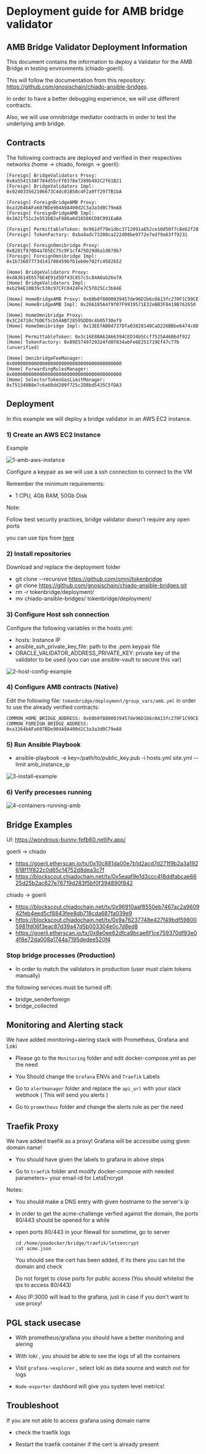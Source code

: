 # Deployment guide for AMB bridge validator

## AMB Bridge Validator Deployment Information

This document contains the information to deploy a Validator for the AMB Bridge in testing environments (chiado-goerli).

This will follow the documentation from this repository: https://github.com/gnosischain/chiado-ansible-bridges.

In order to have a better debugging experience, we will use different contracts.

Also, we will use omnibridge mediator contracts in order to test the underlying amb bridge.

## Contracts

The following contracts are deployed and verified in their respectives networks (home -> chiado, foreign -> goerli):

```
[Foreign] BridgeValidators Proxy: 0x8a554153AF784d55cFf0378e7289b492C2f61B21
[Foreign] BridgeValidators Impl: 0x924033562106673C4dc01B58c4F2a9ff2977B1bA

[Foreign] ForeignBridgeAMB Proxy: 0xa3264bAFa607BDe904A9A400d2C3a3a3d0C79eA8
[Foreign] ForeignBridgeAMB Impl: 0x3A21f51c2e553bB2aF886a6d16586CD8C991EaBA

[Foreign] PermittableToken: 0x961df79e1dbc3712091a652ce10d50f7c8e62f28
[Foreign] TokenFactory: 0xba4adc73208ca222d08be9772e7ed79a63ff9231

[Foreign] ForeignOmnibridge Proxy: 0x8281f970D4a7D5EC75c9F1cfA75D29d6a1d878b7
[Foreign] ForeignOmnibridge Impl: 0x1b73607773d141708459bfb1eb0e702fc4582b52

[Home] BridgeValidators Proxy: 0xdA3614E6576E4E91d5Df43C857c5c84A8ab26e7A
[Home] BridgeValidators Impl: 0xb294E10B39c530c97CFC0424Fe7C5f025Cc3b84E

[Home] HomeBridgeAMB Proxy: 0x60b0f8800039457de96D1b6c0A13fc270F1C99CE
[Home] HomeBridgeAMB Impl: 0x266185A479f07F9919571E32eBB3F8419B762650

[Home] HomeOmnibridge Proxy: 0x3C24710c7bDEf5cb54ABf28595DD9c4b05730ef9
[Home] HomeOmnibridge Impl: 0x13EEfAB0d737Dfa03828140CaD226BBbe6474c8D

[Home] PermittableToken: 0x3c16E8BA62A66394CED34b5Ccf7525A46B6df922
[Home] TokenFactory: 0x89E5749729324fd0f834abFe6E251719Ef47c77b (unverified)

[Home] OmnibridgeFeeManager: 0x0000000000000000000000000000000000000000
[Home] ForwardingRulesManager: 0x0000000000000000000000000000000000000000
[Home] SelectorTokenGasLimitManager: 0x751340B8e7c6a68dd209f725c2D8bd5435C5fDA3
```
## Deployment

In this example we will deploy a bridge validator in an AWS EC2 instance.

### 1) Create an AWS EC2 Instance

Example

![1-amb-aws-instance](https://user-images.githubusercontent.com/13955827/201764306-be8cec73-bbcc-42aa-8987-a46d1a1914a0.png)


Configure a keypair as we will use a ssh connection to connect to the VM

Remember the minimum requirements:
- 1 CPU, 4Gb RAM, 50Gb Disk


Note: 

Follow best security practices, bridge validator doesn't require any open ports

you can use tips from [here](https://www.coincashew.com/coins/overview-eth/guide-or-how-to-setup-a-validator-on-eth2-mainnet/part-i-installation/guide-or-security-best-practices-for-a-eth2-validator-beaconchain-node#setup-two-factor-authentication-for-ssh-optional)


### 2) Install repositories

Download and replace the deployment folder

- git clone --recursive https://github.com/omni/tokenbridge
- git clone https://github.com/gnosischain/chiado-ansible-bridges.git
- rm -r tokenbridge/deployment/
- mv chiado-ansible-bridges/ tokenbridge/deployment/

### 3) Configure Host ssh connection

Configure the following variables in the hosts.yml:
- hosts: Instance IP
- ansible_ssh_private_key_file: path to the .pem keypair file
- ORACLE_VALIDATOR_ADDRESS_PRIVATE_KEY: private key of the validator to be used (you can use ansible-vault to secure this var)

![2-host-config-example](https://user-images.githubusercontent.com/13955827/201762659-31f0ad16-8305-484f-8c19-b7138eb3940e.png)

### 4) Configure AMB contracts (Native)

Edit the following file: `tokenbridge/deployment/group_vars/amb.yml` in order to use the already verified contracts:

```
COMMON_HOME_BRIDGE_ADDRESS: 0x60b0f8800039457de96D1b6c0A13fc270F1C99CE
COMMON_FOREIGN_BRIDGE_ADDRESS: 0xa3264bAFa607BDe904A9A400d2C3a3a3d0C79eA8
```

### 5) Run Ansible Playbook

- ansible-playbook -e key=/path/to/public_key.pub -i hosts.yml site.yml --limit amb_instance_ip

![3-install-example](https://user-images.githubusercontent.com/13955827/201762808-d219d880-b660-4970-8186-e6fa8e9eb104.png)

### 6) Verify processes running

![4-containers-running-amb](https://user-images.githubusercontent.com/13955827/201766822-dc7e9b9f-8527-47b6-b09a-2e54b3d624be.png)

## Bridge Examples

UI: https://wondrous-bunny-fefb60.netlify.app/

goerli -> chiado
- https://goerli.etherscan.io/tx/0x10c881da00e7b1d2acd7d271f9b2a3a192618f11f822c0d65c14752d8dea3c7f
- https://blockscout.chiadochain.net/tx/0x5eaaf9e1d3ccc418ddfabcae6625d25b2ac627e76719d283f5bf0f394890f842

chiado -> goerli
- https://blockscout.chiadochain.net/tx/0x96910aaf8550eb7467ac2a960942feb4eed5cf8843fee8db718cda687fa039e9
- https://blockscout.chiadochain.net/tx/0x9a76237748e427f49bdf598005981fd06f3eac87d39a47d5b003304e0c7d8ed8
- https://goerli.etherscan.io/tx/0x8e0ee62dfca9bcae6f1ce759370df93e04f8e72da008a1744a7195dedee520f4


### Stop bridge processes (Production)

- In order to match the validators in production (user must claim tokens manually)

the following services must be turned off:
- bridge_senderforeign
- bridge_collected


## Monitoring and Alerting stack

We have added monitoring+alering stack with Prometheus, Grafana and Loki

- Please go to the `Monitoring` folder and edit docker-compose.yml as per the need

- You Should change the `Grafana` ENVs and `Traefik` Labels

- Go to `alertmanager` folder and replace the `api_url` with your slack webhook ( This will send you alerts )

- Go to `prometheus` folder and change the alerts rule as per the need

## Traefik Proxy

We have added traefik as a proxy! Grafana will be accessibe using given domain name!

- You should have given the labels to grafana in above steps

- Go to `traefik` folder and modify docker-compose with needed parameters~ your email-id for LetsEncrypt

Notes: 

- You should make a DNS entry with given hostname to the server's ip

- In order to get the acme-challenge verfied against the domain, the ports 80/443 should be opened for a while

- open ports 80/443 in your filewall for sometime, go to server

  ```shell
  cd /home/poadocker/bridge/traefik/letsencrypt
  cat acme.json
  ```

  You should see the cert has been added, if its there you can hit the domain and check

  Do not forget to close ports for public access (You should whitelist the ips to access 80/443)

- Also IP:3000 will lead to the grafana, just in case if you don't want to use proxy!

## PGL stack usecase

- With prometheus/grafana you should have a better monitoring and alering

- With loki , you should be able to see the logs of all the containers

- Visit `grafana->explorer` , select loki as data source and watch out for logs

- `Node-exporter` dashbord will give you system level metrics!


## Troubleshoot

If you are not able to access grafana using domain name

- check the traefik logs

- Restart the traefik container if the cert is already present

